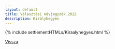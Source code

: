 ```yaml
---
layout: default
title: Választási névjegyzék 2022
description: Királyhegyes
---
```


{% include settlementHTMLs/Kiraalyhegyes.html %}

[Vissza](./)